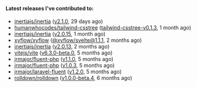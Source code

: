 ####  Latest releases I've contributed to:

- [inertiajs/inertia](https://github.com/inertiajs/inertia) ([v2.1.0](https://github.com/inertiajs/inertia/releases/tag/v2.1.0), 29 days ago)
- [humanwhocodes/tailwind-csstree](https://github.com/humanwhocodes/tailwind-csstree) ([tailwind-csstree-v0.1.3](https://github.com/humanwhocodes/tailwind-csstree/releases/tag/tailwind-csstree-v0.1.3), 1 month ago)
- [inertiajs/inertia](https://github.com/inertiajs/inertia) ([v2.0.15](https://github.com/inertiajs/inertia/releases/tag/v2.0.15), 1 month ago)
- [xyflow/xyflow](https://github.com/xyflow/xyflow) ([@xyflow/svelte@1.1.1](https://github.com/xyflow/xyflow/releases/tag/@xyflow/svelte@1.1.1), 2 months ago)
- [inertiajs/inertia](https://github.com/inertiajs/inertia) ([v2.0.13](https://github.com/inertiajs/inertia/releases/tag/v2.0.13), 2 months ago)
- [vitejs/vite](https://github.com/vitejs/vite) ([v6.3.0-beta.0](https://github.com/vitejs/vite/releases/tag/v6.3.0-beta.0), 5 months ago)
- [jrmajor/fluent-php](https://github.com/jrmajor/fluent-php) ([v1.1.0](https://github.com/jrmajor/fluent-php/releases/tag/v1.1.0), 5 months ago)
- [jrmajor/fluent-php](https://github.com/jrmajor/fluent-php) ([v1.0.3](https://github.com/jrmajor/fluent-php/releases/tag/v1.0.3), 5 months ago)
- [jrmajor/laravel-fluent](https://github.com/jrmajor/laravel-fluent) ([v1.2.0](https://github.com/jrmajor/laravel-fluent/releases/tag/v1.2.0), 5 months ago)
- [rolldown/rolldown](https://github.com/rolldown/rolldown) ([v1.0.0-beta.4](https://github.com/rolldown/rolldown/releases/tag/v1.0.0-beta.4), 6 months ago)
